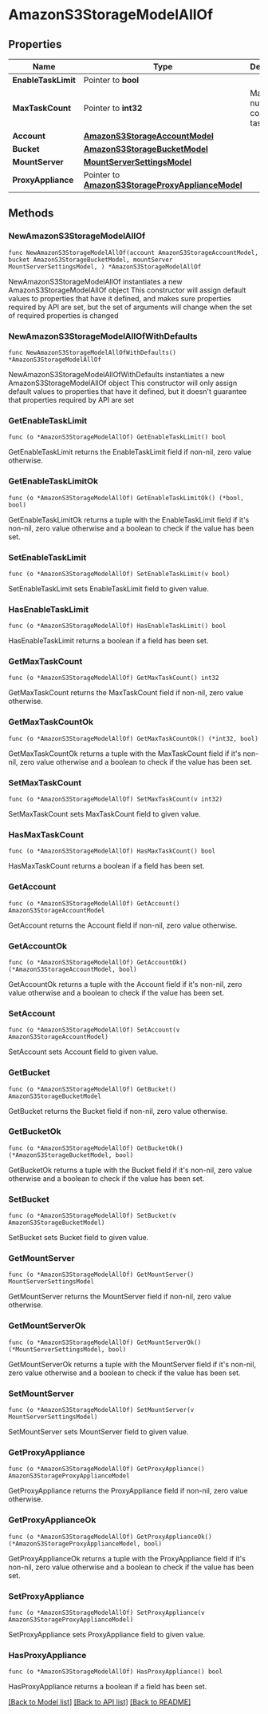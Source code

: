 # AmazonS3StorageModelAllOf

## Properties

Name | Type | Description | Notes
------------ | ------------- | ------------- | -------------
**EnableTaskLimit** | Pointer to **bool** |  | [optional] 
**MaxTaskCount** | Pointer to **int32** | Maximum number of concurrent tasks. | [optional] 
**Account** | [**AmazonS3StorageAccountModel**](AmazonS3StorageAccountModel.md) |  | 
**Bucket** | [**AmazonS3StorageBucketModel**](AmazonS3StorageBucketModel.md) |  | 
**MountServer** | [**MountServerSettingsModel**](MountServerSettingsModel.md) |  | 
**ProxyAppliance** | Pointer to [**AmazonS3StorageProxyApplianceModel**](AmazonS3StorageProxyApplianceModel.md) |  | [optional] 

## Methods

### NewAmazonS3StorageModelAllOf

`func NewAmazonS3StorageModelAllOf(account AmazonS3StorageAccountModel, bucket AmazonS3StorageBucketModel, mountServer MountServerSettingsModel, ) *AmazonS3StorageModelAllOf`

NewAmazonS3StorageModelAllOf instantiates a new AmazonS3StorageModelAllOf object
This constructor will assign default values to properties that have it defined,
and makes sure properties required by API are set, but the set of arguments
will change when the set of required properties is changed

### NewAmazonS3StorageModelAllOfWithDefaults

`func NewAmazonS3StorageModelAllOfWithDefaults() *AmazonS3StorageModelAllOf`

NewAmazonS3StorageModelAllOfWithDefaults instantiates a new AmazonS3StorageModelAllOf object
This constructor will only assign default values to properties that have it defined,
but it doesn't guarantee that properties required by API are set

### GetEnableTaskLimit

`func (o *AmazonS3StorageModelAllOf) GetEnableTaskLimit() bool`

GetEnableTaskLimit returns the EnableTaskLimit field if non-nil, zero value otherwise.

### GetEnableTaskLimitOk

`func (o *AmazonS3StorageModelAllOf) GetEnableTaskLimitOk() (*bool, bool)`

GetEnableTaskLimitOk returns a tuple with the EnableTaskLimit field if it's non-nil, zero value otherwise
and a boolean to check if the value has been set.

### SetEnableTaskLimit

`func (o *AmazonS3StorageModelAllOf) SetEnableTaskLimit(v bool)`

SetEnableTaskLimit sets EnableTaskLimit field to given value.

### HasEnableTaskLimit

`func (o *AmazonS3StorageModelAllOf) HasEnableTaskLimit() bool`

HasEnableTaskLimit returns a boolean if a field has been set.

### GetMaxTaskCount

`func (o *AmazonS3StorageModelAllOf) GetMaxTaskCount() int32`

GetMaxTaskCount returns the MaxTaskCount field if non-nil, zero value otherwise.

### GetMaxTaskCountOk

`func (o *AmazonS3StorageModelAllOf) GetMaxTaskCountOk() (*int32, bool)`

GetMaxTaskCountOk returns a tuple with the MaxTaskCount field if it's non-nil, zero value otherwise
and a boolean to check if the value has been set.

### SetMaxTaskCount

`func (o *AmazonS3StorageModelAllOf) SetMaxTaskCount(v int32)`

SetMaxTaskCount sets MaxTaskCount field to given value.

### HasMaxTaskCount

`func (o *AmazonS3StorageModelAllOf) HasMaxTaskCount() bool`

HasMaxTaskCount returns a boolean if a field has been set.

### GetAccount

`func (o *AmazonS3StorageModelAllOf) GetAccount() AmazonS3StorageAccountModel`

GetAccount returns the Account field if non-nil, zero value otherwise.

### GetAccountOk

`func (o *AmazonS3StorageModelAllOf) GetAccountOk() (*AmazonS3StorageAccountModel, bool)`

GetAccountOk returns a tuple with the Account field if it's non-nil, zero value otherwise
and a boolean to check if the value has been set.

### SetAccount

`func (o *AmazonS3StorageModelAllOf) SetAccount(v AmazonS3StorageAccountModel)`

SetAccount sets Account field to given value.


### GetBucket

`func (o *AmazonS3StorageModelAllOf) GetBucket() AmazonS3StorageBucketModel`

GetBucket returns the Bucket field if non-nil, zero value otherwise.

### GetBucketOk

`func (o *AmazonS3StorageModelAllOf) GetBucketOk() (*AmazonS3StorageBucketModel, bool)`

GetBucketOk returns a tuple with the Bucket field if it's non-nil, zero value otherwise
and a boolean to check if the value has been set.

### SetBucket

`func (o *AmazonS3StorageModelAllOf) SetBucket(v AmazonS3StorageBucketModel)`

SetBucket sets Bucket field to given value.


### GetMountServer

`func (o *AmazonS3StorageModelAllOf) GetMountServer() MountServerSettingsModel`

GetMountServer returns the MountServer field if non-nil, zero value otherwise.

### GetMountServerOk

`func (o *AmazonS3StorageModelAllOf) GetMountServerOk() (*MountServerSettingsModel, bool)`

GetMountServerOk returns a tuple with the MountServer field if it's non-nil, zero value otherwise
and a boolean to check if the value has been set.

### SetMountServer

`func (o *AmazonS3StorageModelAllOf) SetMountServer(v MountServerSettingsModel)`

SetMountServer sets MountServer field to given value.


### GetProxyAppliance

`func (o *AmazonS3StorageModelAllOf) GetProxyAppliance() AmazonS3StorageProxyApplianceModel`

GetProxyAppliance returns the ProxyAppliance field if non-nil, zero value otherwise.

### GetProxyApplianceOk

`func (o *AmazonS3StorageModelAllOf) GetProxyApplianceOk() (*AmazonS3StorageProxyApplianceModel, bool)`

GetProxyApplianceOk returns a tuple with the ProxyAppliance field if it's non-nil, zero value otherwise
and a boolean to check if the value has been set.

### SetProxyAppliance

`func (o *AmazonS3StorageModelAllOf) SetProxyAppliance(v AmazonS3StorageProxyApplianceModel)`

SetProxyAppliance sets ProxyAppliance field to given value.

### HasProxyAppliance

`func (o *AmazonS3StorageModelAllOf) HasProxyAppliance() bool`

HasProxyAppliance returns a boolean if a field has been set.


[[Back to Model list]](../README.md#documentation-for-models) [[Back to API list]](../README.md#documentation-for-api-endpoints) [[Back to README]](../README.md)


